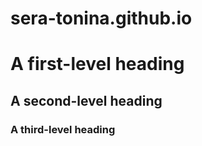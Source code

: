# sera-tonina.github.io
# A first-level heading
## A second-level heading
### A third-level heading
